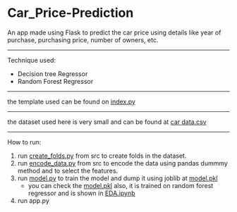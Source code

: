 # Car_Price-Prediction

An app made using Flask to predict the car price using details like year of purchase, purchasing price, number of owners, etc.

---
Technique used: 
  - Decision tree Regressor
  - Random Forest Regressor
  
---  
the template used can be found on [index.py](https://github.com/JVedant/Car_Price-Prediction/blob/master/templates/index.html)

---
the dataset used here is very small and can be found at [car data.csv](https://github.com/JVedant/Car_Price-Prediction/blob/master/input/car%20data.csv)

---
How to run:
1. run [create_folds.py](https://github.com/JVedant/Car_Price-Prediction/blob/master/src/create_folds.py) from src to create folds in the dataset.
2. run [encode_data.py](https://github.com/JVedant/Car_Price-Prediction/blob/master/src/encode_data.py) from src to encode the data using pandas dummmy method and to select the features.
3. run [model.py](https://github.com/JVedant/Car_Price-Prediction/blob/master/src/model.py) to train the model and dump it using joblib at [model.pkl](https://github.com/JVedant/Car_Price-Prediction/blob/master/models/DecisionTree/model.pkl)
    - you can check the [model.pkl](https://github.com/JVedant/Car_Price-Prediction/blob/master/models/model.pkl) also, it is trained on random forest regressor and is shown in [EDA.ipynb](https://github.com/JVedant/Car_Price-Prediction/blob/master/notebooks/EDA.ipynb)
4. run app.py
